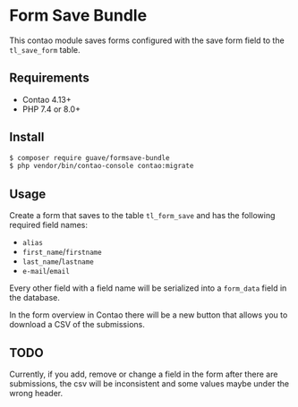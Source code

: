# Form Save Bundle

This contao module saves forms configured with the save form field to the `tl_save_form` table.

## Requirements

- Contao 4.13+
- PHP 7.4 or 8.0+

## Install

```BASH
$ composer require guave/formsave-bundle
$ php vendor/bin/contao-console contao:migrate
```

## Usage

Create a form that saves to the table `tl_form_save` and has the following required field names:

- `alias`
- `first_name`/`firstname`
- `last_name`/`lastname`
- `e-mail`/`email`

Every other field with a field name will be serialized into a `form_data` field in the database.

In the form overview in Contao there will be a new button that allows you to download a CSV of the submissions.

## TODO

Currently, if you add, remove or change a field in the form after there are submissions, the csv will be inconsistent
and some values maybe under the wrong header. 
